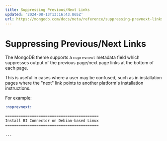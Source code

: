 ```yaml
---
title: Suppressing Previous/Next Links
updated: '2024-08-13T13:16:43.865Z'
url: https://mongodb.com/docs/meta/reference/suppressing-prevnext-links/
---
```


# Suppressing Previous/Next Links

The MongoDB theme supports a `noprevnext`
metadata field which suppresses output of the previous page/next page links at the bottom of each page.

This is useful in cases where a user may be confused, such as in installation pages where the "next" link points to another platform's installation instructions.

For example:

```rst
:noprevnext:

==========================================
Install BI Connector on Debian-based Linux
==========================================

...
```
